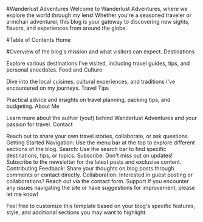 #Wanderlust Adventures
Welcome to Wanderlust Adventures, where we explore the world through my lens! Whether you're a seasoned traveler or armchair adventurer, this blog is your gateway to discovering new sights, flavors, and experiences from around the globe.

#Table of Contents
Home

#Overview of the blog's mission and what visitors can expect.
Destinations

Explore various destinations I've visited, including travel guides, tips, and personal anecdotes.
Food and Culture

Dive into the local cuisines, cultural experiences, and traditions I've encountered on my journeys.
Travel Tips

Practical advice and insights on travel planning, packing tips, and budgeting.
About Me

Learn more about the author (you!) behind Wanderlust Adventures and your passion for travel.
Contact

Reach out to share your own travel stories, collaborate, or ask questions.
Getting Started
Navigation: Use the menu bar at the top to explore different sections of the blog.
Search: Use the search bar to find specific destinations, tips, or topics.
Subscribe: Don't miss out on updates! Subscribe to the newsletter for the latest posts and exclusive content.
Contributing
Feedback: Share your thoughts on blog posts through comments or contact directly.
Collaboration: Interested in guest posting or collaborations? Reach out via the contact form.
Support
If you encounter any issues navigating the site or have suggestions for improvement, please let me know!

Feel free to customize this template based on your blog's specific features, style, and additional sections you may want to highlight.
